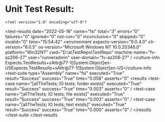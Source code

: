 # Unit Test Result:  
    <?xml version="1.0" encoding="utf-8"?
<test-results date="2022-05-16" name="fsi" total="3" errors="0" failures="0" ignored="0" not-run="0" inconclusive="0" skipped="0" invalid="0" time="15:54:42"
<environment expecto-version="9.0.4.0" clr-version="6.0.5" os-version="Microsoft Windows NT 10.0.20348.0" platform="Win32NT" cwd="D:\a\TestRepo\TestRepo" machine-name="fv-az206-27" user="runneradmin" user-domain="fv-az206-27" /
<culture-info
Expecto.TestResults+xAttr@77-1[System.Object]en-USExpecto.TestResults+xAttr@77-1[System.Object]en-US</culture-info
<test-suite type="Assembly" name="fsi" executed="True" result="Success" success="True" time="0.058" asserts="0"
<results
<test-case name="[allTheTests; IO tests; folder exists]" executed="True" result="Success" success="True" time="0.003" asserts="0" /
<test-case name="[allTheTests; IO tests; file exists]" executed="True" result="Success" success="True" time="0.003" asserts="0" /
<test-case name="[allTheTests; IO tests; text exists]" executed="True" result="Success" success="True" time="0.000" asserts="0" /
</results
</test-suite
</test-results
